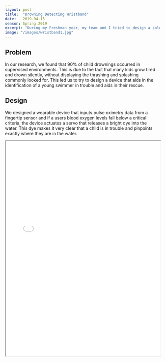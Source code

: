 ```yaml
---
layout: post
title:  "Drowning Detecting Wristband"
date:   2019-04-15
season: Spring 2019
excerpt: "During my Freshman year, my team and I tried to design a solution to the problem of silent drownings in toddlers"
image: "/images/wristband1.jpg"
---
```

## Problem

In our research, we found that 90% of child drownings occurred in supervised environments. This is due to the fact that many kids grow tired and drown silently, without displaying the thrashing and splashing commonly looked for. This led us to try to design a device that aids in the identification of a young swimmer in trouble and aids in their rescue.



## Design

We designed a wearable device that inputs pulse oximetry data from a fingertip sensor and if a users blood oxygen levels fall below a critical criteria, the device actuates a servo that releases a bright dye into the water. This dye makes it very clear that a child is in trouble and pinpoints exactly where they are in the water.


<iframe src="{{ "/assets/resume/Design Proposal.pdf" | absolute_url }}" alt="" frameborder="2" width="100%" height="700px" allow="fullscreen"></iframe>


<!-- <embed src="{{ "/assets/resume/Design Proposal.pdf" | absolute_url }}" alt="" frameborder="2" width="100%" height="700px" type='application/pdf'> -->
